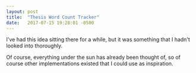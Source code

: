 ```yaml
---
layout: post
title:  "Thesis Word Count Tracker"
date:   2017-07-15 19:28:01 -0500
---
```

I've had this idea sitting there for a while, but it was something that I hadn't looked into thoroughly.

Of course, everything under the sun has already been thought of, so of course other implementations existed that I could use as inspiration.
